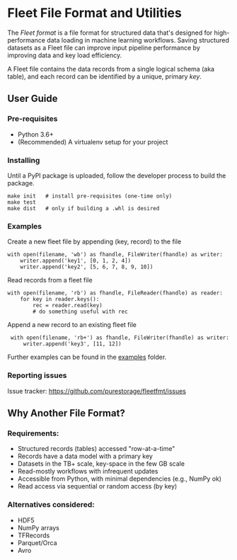 # Fleet File Format and Utilities

The *Fleet format* is a file format for structured data that's designed for 
high-performance data loading in machine learning workflows. Saving 
structured datasets as a Fleet file can improve input pipeline performance 
by improving data and key load efficiency. 

A Fleet file contains the data records from a single logical
schema (aka table), and each record can be identified by a unique, primary
_key_.

## User Guide

### Pre-requisites

- Python 3.6+
- (Recommended) A virtualenv setup for your project

### Installing

Until a PyPI package is uploaded, follow the developer process to build the
package.

    make init   # install pre-requisites (one-time only)
    make test
    make dist   # only if building a .whl is desired

### Examples

Create a new fleet file by appending (key, record) to the file

    with open(filename, 'wb') as fhandle, FileWriter(fhandle) as writer:
        writer.append('key1', [0, 1, 2, 4])
        writer.append('key2', [5, 6, 7, 8, 9, 10])

Read records from a fleet file

    with open(filename, 'rb') as fhandle, FileReader(fhandle) as reader:
        for key in reader.keys():
            rec = reader.read(key)
            # do something useful with rec

Append a new record to an existing fleet file
     
	 with open(filename, 'rb+') as fhandle, FileWriter(fhandle) as writer:
	     writer.append('key3', [11, 12])

Further examples can be found in the [examples](examples) folder.

<!--
### Data model
-->

### Reporting issues

Issue tracker: https://github.com/purestorage/fleetfmt/issues


## Why Another File Format?

### Requirements:

- Structured records (tables) accessed "row-at-a-time"
- Records have a data model with a primary key
- Datasets in the TB+ scale, key-space in the few GB scale
- Read-mostly workflows with infrequent updates
- Accessible from Python, with minimal dependencies (e.g., NumPy ok)
- Read access via sequential or random access (by key)

### Alternatives considered:

- HDF5
- NumPy arrays
- TFRecords
- Parquet/Orca
- Avro

<!--
### Performance benchmarks

## Developer Guide

## Format Internals
-->


